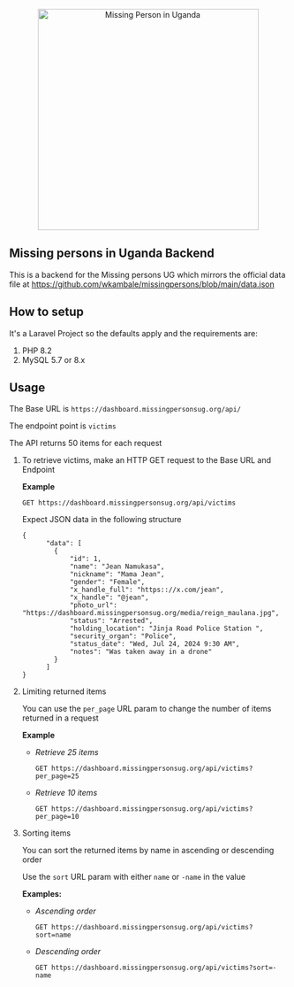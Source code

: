 <p align="center"><a href="https://missingpersonsug.org/" target="_blank"><img src="public/media/image_of_person.jpg" width="400" alt="Missing Person in Uganda"></a></p>

## Missing persons in Uganda Backend
This is a backend for the Missing persons UG which mirrors the official data file at https://github.com/wkambale/missingpersons/blob/main/data.json

## How to setup
It's a Laravel Project so the defaults apply and the requirements are:

1. PHP 8.2
2. MySQL 5.7 or 8.x

## Usage

The Base URL is `https://dashboard.missingpersonsug.org/api/`

The endpoint point is `victims`

The API returns 50 items for each request

1. To retrieve victims, make an HTTP GET request to the Base URL and Endpoint

    **Example**

    `GET https://dashboard.missingpersonsug.org/api/victims`

    Expect JSON data in the following structure

    ```
    {
          "data": [
            {
                "id": 1,
                "name": "Jean Namukasa",
                "nickname": "Mama Jean",
                "gender": "Female",
                "x_handle_full": "https:://x.com/jean",
                "x_handle": "@jean",
                "photo_url": "https://dashboard.missingpersonsug.org/media/reign_maulana.jpg",
                "status": "Arrested",
                "holding_location": "Jinja Road Police Station ",
                "security_organ": "Police",
                "status_date": "Wed, Jul 24, 2024 9:30 AM",
                "notes": "Was taken away in a drone"
            }
          ]
    }
    ```
  
2. Limiting returned items

    You can use the `per_page` URL param to change the number of items returned in a request

    **Example**

    - _Retrieve 25 items_
    
      `GET https://dashboard.missingpersonsug.org/api/victims?per_page=25`

    - _Retrieve 10 items_
    
      `GET https://dashboard.missingpersonsug.org/api/victims?per_page=10`

3. Sorting items

    You can sort the returned items by name in ascending or descending order

    Use the `sort` URL param with either `name` or `-name` in the value

    **Examples:**

    - _Ascending order_
    
      `GET https://dashboard.missingpersonsug.org/api/victims?sort=name`

    - _Descending order_
      
      `GET https://dashboard.missingpersonsug.org/api/victims?sort=-name`



